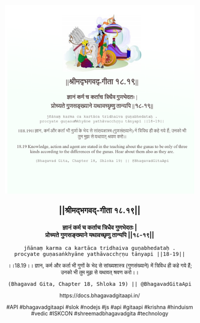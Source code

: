<img src="../../asset/BG_18_19.png"/>
<center><h2>||श्रीमद्‍भगवद्‍-गीता १८.१९||</h2>
<h3>ज्ञानं कर्म च कर्ताच त्रिधैव गुणभेदतः |<br/>प्रोच्यते गुणसङ्ख्याने यथावच्छृणु तान्यपि ||१८-१९||</h3>
<pre>jñānaṃ karma ca kartāca tridhaiva guṇabhedataḥ .<br/>procyate guṇasaṅkhyāne yathāvacchṛṇu tānyapi ||18-19||</pre>
<p>।।18.19।। ज्ञान, कर्म और कर्ता भी गुणों के भेद से सांख्यशास्त्र (गुणसंख्याने) में त्रिविध ही कहे गये हैं; उनको भी तुम मुझ से यथावत् श्रवण करो।।</p>
<pre>(Bhagavad Gita, Chapter 18, Shloka 19) || @BhagavadGitaApi</pre><p>https://docs.bhagavadgitaapi.in/</p><p>#API #bhagavadgitaapi #slok #nodejs #js #api #gitaapi #krishna #hinduism #vedic #ISKCON #shreemadbhagavadgita #technology</p></center>